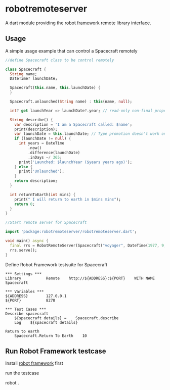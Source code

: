 # robotremoteserver

A dart module providing the [robot framework](http://www.robotframework.org) remote library interface.

## Usage

A simple usage example that can control a Spacecraft remotely

```dart
//define Spacecraft class to be control remotely

class Spacecraft {
  String name;
  DateTime? launchDate;

  Spacecraft(this.name, this.launchDate) {
  }

  Spacecraft.unlaunched(String name) : this(name, null);

  int? get launchYear => launchDate?.year; // read-only non-final property

  String describe() {
    var description = 'I am a Spacecraft called: $name';
    print(description);
    var launchDate = this.launchDate; // Type promotion doesn't work on getters.
    if (launchDate != null) {
      int years = DateTime
          .now()
          .difference(launchDate)
          .inDays ~/ 365;
      print('Launched: $launchYear ($years years ago)');
    } else {
      print('Unlaunched');
    }
    return description;
  }

  int returnToEarth(int mins) {
    print(" I will return to earth in $mins mins");
    return 0;
  }
}
```

```dart
//Start remote server for Spacecraft

import 'package:robotremoteserver/robotremoteserver.dart';

void main() async {
  final rrs = RobotRemoteServer(Spacecraft("voyager", DateTime(1977, 9, 5)));
  rrs.serve();
}
```

Define Robot Framework testsuite for Spacecraft

```robotframework
*** Settings ***
Library           Remote    http://${ADDRESS}:${PORT}    WITH NAME    Spacecraft

*** Variables ***
${ADDRESS}        127.0.0.1
${PORT}           8270

*** Test Cases ***
Describe spacecraft
    ${spacecraft details} =    Spacecraft.describe
    Log    ${spacecraft details}

Return to earth
    Spacecraft.Return To Earth    10

```

## Run Robot Framework testcase

Install [robot framework](https://github.com/robotframework/robotframework/blob/master/INSTALL.rst) first

run the testcase 

robot .
